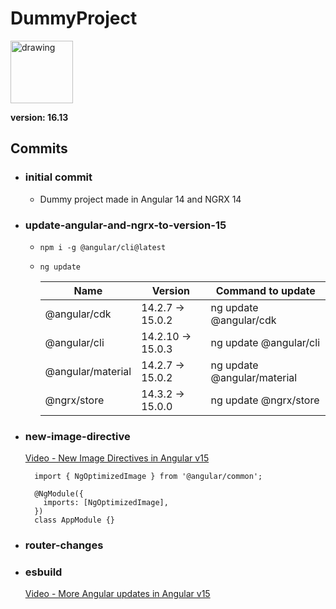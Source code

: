 # DummyProject

  <img src="https://nodejs.org/static/images/logo.svg" alt="drawing" width="100"/>
  
  **version: 16.13**

  ## **Commits**
    
  + ### **initial commit**
    + Dummy project made in Angular 14 and NGRX 14

  + ### **update-angular-and-ngrx-to-version-15**
    + ``` npm i -g @angular/cli@latest ```
  
    + ``` ng update ```
 
      |Name|Version|Command to update|
      |----|-------|----------------|
      | @angular/cdk      | 14.2.7 -> 15.0.2  | ng update @angular/cdk      |
      | @angular/cli      | 14.2.10 -> 15.0.3 | ng update @angular/cli      |
      | @angular/material | 14.2.7 -> 15.0.2  | ng update @angular/material |
      | @ngrx/store       | 14.3.2 -> 15.0.0  | ng update @ngrx/store       |

  + ### **new-image-directive**
    
    [Video - New Image Directives in Angular v15](https://www.youtube.com/watch?v=uE4GM3sKsgk)

    ``` 
      import { NgOptimizedImage } from '@angular/common';
      
      @NgModule({
        imports: [NgOptimizedImage],
      })
      class AppModule {}
     ```
  + ### **router-changes**
  + ### **esbuild**
    [Video - More Angular updates in Angular v15](https://www.youtube.com/watch?v=wzzHYojJqEs)
  
     